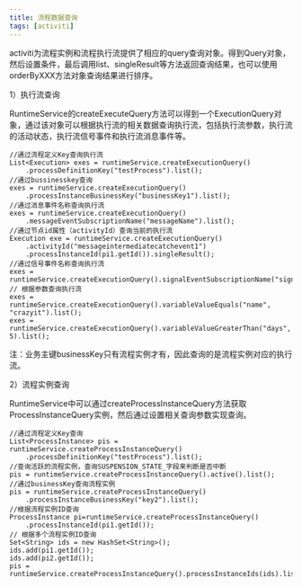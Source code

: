 ```yaml
---
title: 流程数据查询
tags: [activiti]
---
```


activiti为流程实例和流程执行流提供了相应的query查询对象。得到Query对象，然后设置条件，最后调用list、singleResult等方法返回查询结果，也可以使用orderByXXX方法对象查询结果进行排序。

1）执行流查询

RuntimeService的createExecuteQuery方法可以得到一个ExecutionQuery对象，通过该对象可以根据执行流的相关数据查询执行流，包括执行流参数，执行流的活动状态，执行流信号事件和执行流消息事件等。

```
//通过流程定义Key查询执行流
List<Execution> exes = runtimeService.createExecutionQuery()
    .processDefinitionKey("testProcess").list();
//通过bussinesskey查询
exes = runtimeService.createExecutionQuery()
    .processInstanceBusinessKey("businessKey1").list();
//通过消息事件名称查询执行流
exes = runtimeService.createExecutionQuery()
    .messageEventSubscriptionName("messageName").list();
//通过节点id属性（activityId）查询当前的执行流
Execution exe = runtimeService.createExecutionQuery()
    .activityId("messageintermediatecatchevent1")
    .processInstanceId(pi1.getId()).singleResult();
//通过信号事件名称查询执行流
exes = runtimeService.createExecutionQuery().signalEventSubscriptionName("signalName").list();
// 根据参数查询执行流
exes = runtimeService.createExecutionQuery().variableValueEquals("name", "crazyit").list();
exes = runtimeService.createExecutionQuery().variableValueGreaterThan("days", 5).list();
```

注：业务主键businessKey只有流程实例才有，因此查询的是流程实例对应的执行流。

2）流程实例查询

RuntimeService中可以通过createProcessInstanceQuery方法获取ProcessInstanceQuery实例，然后通过设置相关查询参数实现查询。

```
//通过流程定义Key查询
List<ProcessInstance> pis = runtimeService.createProcessInstanceQuery()
    .processDefinitionKey("testProcess").list();
//查询活跃的流程实例，查询SUSPENSION_STATE_字段来判断是否中断
pis = runtimeService.createProcessInstanceQuery().active().list();
//通过businessKey查询流程实例
pis = runtimeService.createProcessInstanceQuery()
    .processInstanceBusinessKey("key2").list();
//根据流程实例ID查询
ProcessInstance pi=runtimeService.createProcessInstanceQuery()
    .processInstanceId(pi1.getId());
// 根据多个流程实例ID查询
Set<String> ids = new HashSet<String>();
ids.add(pi1.getId());
ids.add(pi2.getId());
pis = runtimeService.createProcessInstanceQuery().processInstanceIds(ids).list();
```
